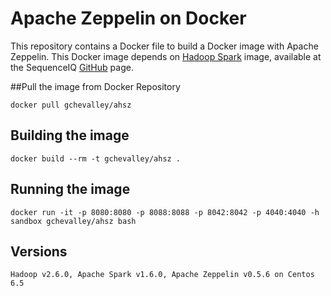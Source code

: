 Apache Zeppelin on Docker
==========


This repository contains a Docker file to build a Docker image with Apache Zeppelin. This Docker image depends on  [Hadoop Spark](https://github.com/sequenceiq/docker-spark) image, available at the SequenceIQ [GitHub](https://github.com/sequenceiq) page.

##Pull the image from Docker Repository
```
docker pull gchevalley/ahsz
```

## Building the image
```
docker build --rm -t gchevalley/ahsz .
```

## Running the image
```
docker run -it -p 8080:8080 -p 8088:8088 -p 8042:8042 -p 4040:4040 -h sandbox gchevalley/ahsz bash
```

## Versions
```
Hadoop v2.6.0, Apache Spark v1.6.0, Apache Zeppelin v0.5.6 on Centos 6.5 
```
